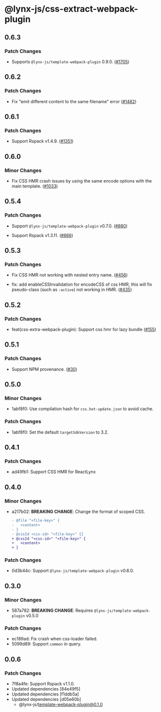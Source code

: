 # @lynx-js/css-extract-webpack-plugin

## 0.6.3

### Patch Changes

- Supports `@lynx-js/template-webpack-plugin` 0.9.0. ([#1705](https://github.com/lynx-family/lynx-stack/pull/1705))

## 0.6.2

### Patch Changes

- Fix "emit different content to the same filename" error ([#1482](https://github.com/lynx-family/lynx-stack/pull/1482))

## 0.6.1

### Patch Changes

- Support Rspack v1.4.9. ([#1351](https://github.com/lynx-family/lynx-stack/pull/1351))

## 0.6.0

### Minor Changes

- Fix CSS HMR crash issues by using the same encode options with the main template. ([#1033](https://github.com/lynx-family/lynx-stack/pull/1033))

## 0.5.4

### Patch Changes

- Support `@lynx-js/template-webpack-plugin` v0.7.0. ([#880](https://github.com/lynx-family/lynx-stack/pull/880))

- Support Rspack v1.3.11. ([#866](https://github.com/lynx-family/lynx-stack/pull/866))

## 0.5.3

### Patch Changes

- Fix CSS HMR not working with nested entry name. ([#456](https://github.com/lynx-family/lynx-stack/pull/456))

- fix: add enableCSSInvalidation for encodeCSS of css HMR, this will fix pseudo-class (such as `:active`) not working in HMR. ([#435](https://github.com/lynx-family/lynx-stack/pull/435))

## 0.5.2

### Patch Changes

- feat(css-extra-webpack-plugin): Support css hmr for lazy bundle ([#155](https://github.com/lynx-family/lynx-stack/pull/155))

## 0.5.1

### Patch Changes

- Support NPM provenance. ([#30](https://github.com/lynx-family/lynx-stack/pull/30))

## 0.5.0

### Minor Changes

- 1abf8f0: Use compilation hash for `css.hot-update.json` to avoid cache.

### Patch Changes

- 1abf8f0: Set the default `targetSdkVersion` to 3.2.

## 0.4.1

### Patch Changes

- ad49fb1: Support CSS HMR for ReactLynx

## 0.4.0

### Minor Changes

- a217b02: **BREAKING CHANGE**: Change the format of scoped CSS.

  ```diff
  - @file "<file-key>" {
  -   <content>
  - }
  - @cssId <css-id> "<file-key>" {}
  + @cssId "<css-id>" "<file-key>" {
  +   <content>
  + }
  ```

### Patch Changes

- 0d3b44c: Support `@lynx-js/template-webpack-plugin` v0.6.0.

## 0.3.0

### Minor Changes

- 587a782: **BREAKING CHANGE**: Requires `@lynx-js/template-webpack-plugin` v0.5.0

### Patch Changes

- ec189ad: Fix crash when css-loader failed.
- 5099d89: Support `common` in query.

## 0.0.6

### Patch Changes

- 7f8a4fe: Support Rspack v1.1.0.
- Updated dependencies [84e49f5]
- Updated dependencies [f1ddb5a]
- Updated dependencies [d05e60b]
  - @lynx-js/template-webpack-plugin@0.1.0
